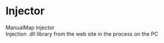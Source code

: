 # Injector
ManualMap Injector<br>
Injection .dll library from the web site in the process on the PC
